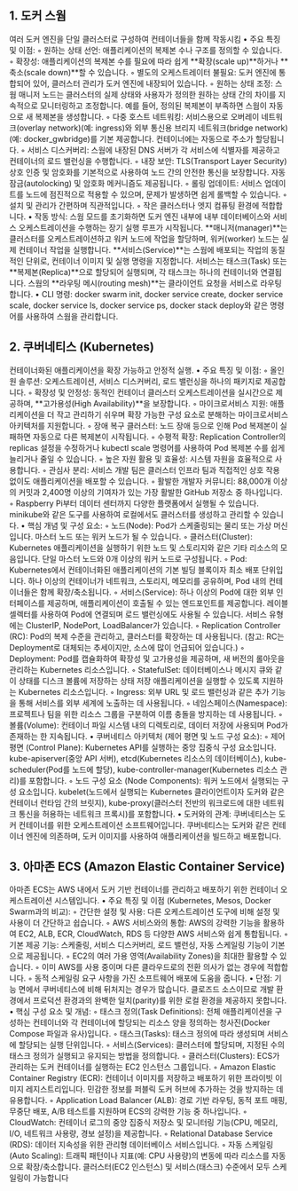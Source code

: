 
## 1. 도커 스웜 
여러 도커 엔진을 단일 클러스터로 구성하여 컨테이너들을 함께 작동시킴
• 주요 특징 및 이점:
    ◦ 원하는 상태 선언: 애플리케이션의 복제본 수나 구조를 정의할 수 있습니다.
    ◦ 확장성: 애플리케이션의 복제본 수를 필요에 따라 쉽게 **확장(scale up)**하거나 **축소(scale down)**할 수 있습니다.
    ◦ 별도의 오케스트레이터 불필요: 도커 엔진에 통합되어 있어, 클러스터 관리가 도커 엔진에 내장되어 있습니다.
    ◦ 원하는 상태 조정: 스웜 매니저 노드는 클러스터의 실제 상태와 사용자가 정의한 원하는 상태 간의 차이를 지속적으로 모니터링하고 조정합니다. 예를 들어, 정의된 복제본이 부족하면 스웜이 자동으로 새 복제본을 생성합니다.
    ◦ 다중 호스트 네트워킹: 서비스용으로 오버레이 네트워크(overlay network)(예: ingress)와 외부 통신용 브리지 네트워크(bridge network)(예: docker_gwbridge)를 기본 제공합니다. 컨테이너에는 자동으로 주소가 할당됩니다.
    ◦ 서비스 디스커버리: 스웜에 내장된 DNS 서버가 각 서비스에 식별자를 제공하고 컨테이너의 로드 밸런싱을 수행합니다.
    ◦ 내장 보안: TLS(Transport Layer Security) 상호 인증 및 암호화를 기본적으로 사용하여 노드 간의 안전한 통신을 보장합니다. 자동 잠금(autolocking) 및 암호화 메커니즘도 제공됩니다.
    ◦ 롤링 업데이트: 서비스 업데이트를 노드에 점진적으로 적용할 수 있으며, 문제가 발생하면 쉽게 롤백할 수 있습니다.
    ◦ 설치 및 관리가 간편하며 직관적입니다.
    ◦ 작은 클러스터나 엣지 컴퓨팅 환경에 적합합니다.
• 작동 방식: 스웜 모드를 초기화하면 도커 엔진 내부에 내부 데이터베이스와 서비스 오케스트레이션을 수행하는 장기 실행 루프가 시작됩니다. **매니저(manager)**는 클러스터를 오케스트레이션하고 워커 노드에 작업을 할당하며, 워커(worker) 노드는 실제 컨테이너 작업을 실행합니다. **서비스(Service)**는 스웜에 배포되는 작업의 동질적인 단위로, 컨테이너 이미지 및 실행 명령을 지정합니다. 서비스는 태스크(Task) 또는 **복제본(Replica)**으로 할당되어 실행되며, 각 태스크는 하나의 컨테이너와 연결됩니다. 스웜의 **라우팅 메시(routing mesh)**는 클라이언트 요청을 서비스로 라우팅합니다.
• CLI 명령: docker swarm init, docker service create, docker service scale, docker service ls, docker service ps, docker stack deploy와 같은 명령어를 사용하여 스웜을 관리합니다.

## 2. 쿠버네티스 (Kubernetes)
컨테이너화된 애플리케이션을 확장 가능하고 안정적 실행. 
• 주요 특징 및 이점:
    ◦ 올인원 솔루션: 오케스트레이션, 서비스 디스커버리, 로드 밸런싱을 하나의 패키지로 제공합니다.
    ◦ 확장성 및 안정성: 동적인 컨테이너 클러스터 오케스트레이션을 실시간으로 제공하며, **고가용성(High Availability)**을 보장합니다.
    ◦ 마이크로서비스 지원: 애플리케이션을 더 작고 관리하기 쉬우며 확장 가능한 구성 요소로 분해하는 마이크로서비스 아키텍처를 지원합니다.
    ◦ 장애 복구 클러스터: 노드 장애 등으로 인해 Pod 복제본이 실패하면 자동으로 다른 복제본이 시작됩니다.
    ◦ 수평적 확장: Replication Controller의 replicas 설정을 수정하거나 kubectl scale 명령어를 사용하여 Pod 복제본 수를 쉽게 늘리거나 줄일 수 있습니다.
    ◦ 높은 자원 활용 및 효율성: 시스템 자원을 효율적으로 사용합니다.
    ◦ 관심사 분리: 서비스 개발 팀은 클러스터 인프라 팀과 직접적인 상호 작용 없이도 애플리케이션을 배포할 수 있습니다.
    ◦ 활발한 개발자 커뮤니티: 88,000개 이상의 커밋과 2,400명 이상의 기여자가 있는 가장 활발한 GitHub 저장소 중 하나입니다.
    ◦ Raspberry Pi부터 데이터 센터까지 다양한 플랫폼에서 실행될 수 있습니다. minikube와 같은 도구를 사용하여 로컬에서도 클러스터를 생성하고 관리할 수 있습니다.
• 핵심 개념 및 구성 요소:
    ◦ 노드(Node): Pod가 스케줄링되는 물리 또는 가상 머신입니다. 마스터 노드 또는 워커 노드가 될 수 있습니다.
    ◦ 클러스터(Cluster): Kubernetes 애플리케이션을 실행하기 위한 노드 및 스토리지와 같은 기타 리소스의 모음입니다. 단일 마스터 노드와 0개 이상의 워커 노드로 구성됩니다.
    ◦ Pod: Kubernetes에서 컨테이너화된 애플리케이션의 기본 빌딩 블록이자 최소 배포 단위입니다. 하나 이상의 컨테이너가 네트워크, 스토리지, 메모리를 공유하며, Pod 내의 컨테이너들은 함께 확장/축소됩니다.
    ◦ 서비스(Service): 하나 이상의 Pod에 대한 외부 인터페이스를 제공하며, 애플리케이션이 호출될 수 있는 엔드포인트를 제공합니다. 레이블 셀렉터를 사용하여 Pod에 연결되며 로드 밸런싱에도 사용될 수 있습니다. 서비스 유형에는 ClusterIP, NodePort, LoadBalancer가 있습니다.
    ◦ Replication Controller (RC): Pod의 복제 수준을 관리하고, 클러스터를 확장하는 데 사용됩니다. (참고: RC는 Deployment로 대체되는 추세이지만, 소스에 많이 언급되어 있습니다.)
    ◦ Deployment: Pod를 캡슐화하여 확장성 및 고가용성을 제공하며, 새 버전의 롤아웃을 관리하는 Kubernetes 리소스입니다.
    ◦ StatefulSet: 데이터베이스나 메시지 큐와 같이 상태를 디스크 볼륨에 저장하는 상태 저장 애플리케이션을 실행할 수 있도록 지원하는 Kubernetes 리소스입니다.
    ◦ Ingress: 외부 URL 및 로드 밸런싱과 같은 추가 기능을 통해 서비스를 외부 세계에 노출하는 데 사용됩니다.
    ◦ 네임스페이스(Namespace): 프로젝트나 팀을 위한 리소스 그룹을 구분하여 이름 충돌을 방지하는 데 사용됩니다.
    ◦ 볼륨(Volume): 컨테이너 파일 시스템 내의 디렉토리로, 데이터 저장에 사용되며 Pod가 존재하는 한 지속됩니다.
• 쿠버네티스 아키텍처 (제어 평면 및 노드 구성 요소):
    ◦ 제어 평면 (Control Plane): Kubernetes API를 실행하는 중앙 집중식 구성 요소입니다. kube-apiserver(중앙 API 서버), etcd(Kubernetes 리소스의 데이터베이스), kube-scheduler(Pod를 노드에 할당), kube-controller-manager(Kubernetes 리소스 관리)를 포함합니다.
    ◦ 노드 구성 요소 (Node Components): 워커 노드에서 실행되는 구성 요소입니다. kubelet(노드에서 실행되는 Kubernetes 클라이언트이자 도커와 같은 컨테이너 런타임 간의 브릿지), kube-proxy(클러스터 전반의 워크로드에 대한 네트워크 통신을 허용하는 네트워크 프록시)를 포함합니다.
• 도커와의 관계: 쿠버네티스는 도커 컨테이너를 위한 오케스트레이션 소프트웨어입니다. 쿠버네티스는 도커와 같은 컨테이너 엔진에 의존하며, 도커 이미지를 사용하여 애플리케이션을 빌드하고 배포합니다.


## 3. 아마존 ECS (Amazon Elastic Container Service)
아마존 ECS는 AWS 내에서 도커 기반 컨테이너를 관리하고 배포하기 위한 컨테이너 오케스트레이션 시스템입니다. 
• 주요 특징 및 이점 (Kubernetes, Mesos, Docker Swarm과의 비교):
    ◦ 간단한 설정 및 사용: 다른 오케스트레이션 도구에 비해 설정 및 사용이 더 간단하고 쉽습니다.
    ◦ AWS 서비스와의 통합: AWS의 강력한 기능을 활용하여 EC2, ALB, ECR, CloudWatch, RDS 등 다양한 AWS 서비스와 쉽게 통합됩니다.
    ◦ 기본 제공 기능: 스케줄링, 서비스 디스커버리, 로드 밸런싱, 자동 스케일링 기능이 기본으로 제공됩니다.
    ◦ EC2의 여러 가용 영역(Availability Zones)을 최대한 활용할 수 있습니다.
    ◦ 이미 AWS를 사용 중이며 다른 클라우드로의 전환 의사가 없는 경우에 적합합니다.
    ◦ 동적 스케일링 요구 사항을 가진 소프트웨어 배포에 도움을 줍니다.
• 단점: 기능 면에서 쿠버네티스에 비해 뒤처지는 경우가 많습니다. 클로즈드 소스이므로 개발 환경에서 프로덕션 환경과의 완벽한 일치(parity)를 위한 로컬 환경을 제공하지 못합니다.
• 핵심 구성 요소 및 개념:
    ◦ 태스크 정의(Task Definitions): 전체 애플리케이션을 구성하는 컨테이너와 각 컨테이너에 할당되는 리소스 양을 정의하는 청사진(Docker Compose 파일과 유사)입니다.
    ◦ 태스크(Tasks): 태스크 정의에 따라 생성되며 서비스에 할당되는 실행 단위입니다.
    ◦ 서비스(Services): 클러스터에 할당되며, 지정된 수의 태스크 정의가 실행되고 유지되는 방법을 정의합니다.
    ◦ 클러스터(Clusters): ECS가 관리하는 도커 컨테이너를 실행하는 EC2 인스턴스 그룹입니다.
    ◦ Amazon Elastic Container Registry (ECR): 컨테이너 이미지를 저장하고 배포하기 위한 프라이빗 이미지 레지스트리입니다. 민감한 정보를 퍼블릭 도커 허브에 추가하는 것을 방지하는 데 유용합니다.
    ◦ Application Load Balancer (ALB): 경로 기반 라우팅, 동적 포트 매핑, 무중단 배포, A/B 테스트를 지원하며 ECS의 강력한 기능 중 하나입니다.
    ◦ CloudWatch: 컨테이너 로그의 중앙 집중식 저장소 및 모니터링 기능(CPU, 메모리, I/O, 네트워크 사용량, 경보 설정)을 제공합니다.
    ◦ Relational Database Service (RDS): 데이터 지속성을 위한 관리형 데이터베이스 서비스입니다.
    ◦ 자동 스케일링(Auto Scaling): 트래픽 패턴이나 지표(예: CPU 사용량)의 변동에 따라 리소스를 자동으로 확장/축소합니다. 클러스터(EC2 인스턴스) 및 서비스(태스크) 수준에서 모두 스케일링이 가능합니다
